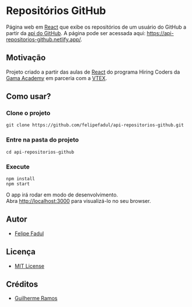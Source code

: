 # Repositórios GitHub
Página web em [React](https://pt-br.reactjs.org/) que exibe os repositórios de um usuário do GitHub a partir da [api do GitHub](https://developer.github.com/v3/).
A página pode ser acessada aqui: https://api-repositorios-github.netlify.app/.

## Motivação

Projeto criado a partir das aulas de [React](https://pt-br.reactjs.org/) do programa Hiring Coders da [Gama Academy](https://gama.academy/) em parceria com a [VTEX](https://vtex.com/br-pt/).

## Como usar?

### Clone o projeto
`git clone https://github.com/felipefadul/api-repositorios-github.git`

### Entre na pasta do projeto
`cd api-repositorios-github`

### Execute
```
npm install
npm start
```

O app irá rodar em modo de desenvolvimento.<br />
Abra [http://localhost:3000](http://localhost:3000) para visualizá-lo no seu browser.

## Autor
- [Felipe Fadul](https://linkedin.com/in/felipefadul)

## Licença
- [MIT License](LICENSE)

## Créditos
- [Guilherme Ramos](https://github.com/ramosht/gamagit)
